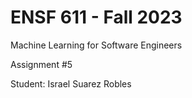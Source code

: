 # ENSF 611 - Fall 2023
Machine Learning for Software Engineers

Assignment #5

Student: Israel Suarez Robles
